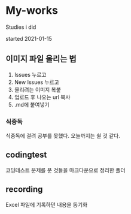 # My-works
Studies i did

started 2021-01-15

## 이미지 파일 올리는 법
1. Issues 누르고
2. New Issues 누르고
3. 올리려는 이미지 복붙
4. 업로드 후 나오는 url 복사
5. .md에 붙여넣기

### 식중독
식중독에 걸려 공부를 못했다.
오늘까지는 쉴 것 같다.

## codingtest
코딩테스트 문제를 푼 것들을 마크다운으로 정리한 폴더

## recording
Excel 파일에 기록하던 내용을 동기화
